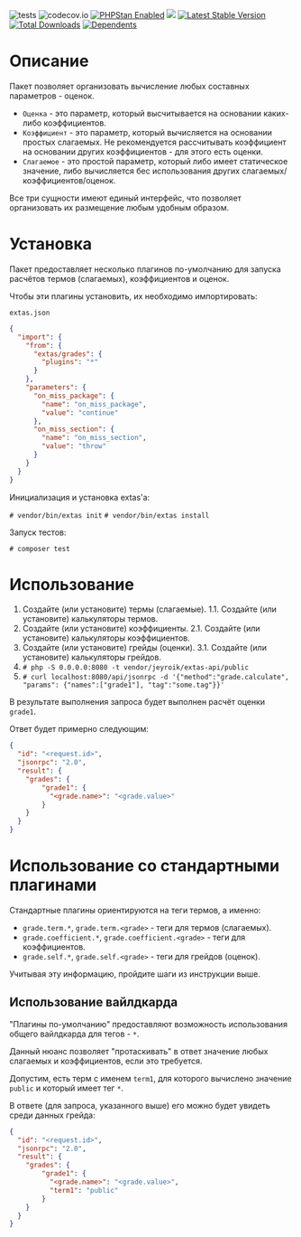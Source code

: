 ![tests](https://github.com/jeyroik/extas-grades/workflows/PHP%20Composer/badge.svg?branch=master&event=push)
![codecov.io](https://codecov.io/gh/jeyroik/extas-grades/coverage.svg?branch=master)
<a href="https://github.com/phpstan/phpstan"><img src="https://img.shields.io/badge/PHPStan-enabled-brightgreen.svg?style=flat" alt="PHPStan Enabled"></a> 
<a href="https://codeclimate.com/github/jeyroik/extas-grades/maintainability"><img src="https://api.codeclimate.com/v1/badges/bd3b3eb964ac9e486b60/maintainability" /></a>
[![Latest Stable Version](https://poser.pugx.org/jeyroik/extas-grades/v)](//packagist.org/packages/jeyroik/extas-q-crawlers)
[![Total Downloads](https://poser.pugx.org/jeyroik/extas-grades/downloads)](//packagist.org/packages/jeyroik/extas-q-crawlers)
[![Dependents](https://poser.pugx.org/jeyroik/extas-grades/dependents)](//packagist.org/packages/jeyroik/extas-q-crawlers)

# Описание

Пакет позволяет организовать вычисление любых составных параметров - оценок.

- `Оценка` - это параметр, который высчитывается на основании каких-либо коэффициентов.
- `Коэффициент` - это параметр, который вычисляется на основании простых слагаемых. Не рекомендуется рассчитывать коэффициент на основании других коэффициентов - для этого есть оценки.
- `Слагаемое` - это простой параметр, который либо имеет статическое значение, либо вычисляется бес использования других слагаемых/коэффициентов/оценок.

Все три сущности имеют единый интерфейс, что позволяет организовать их размещение любым удобным образом.

# Установка

Пакет предоставляет несколько плагинов по-умолчанию для запуска расчётов термов (слагаемых), коэффициентов и оценок.

Чтобы эти плагины установить, их необходимо импортировать:

`extas.json`

```json
{
  "import": {
    "from": {
      "extas/grades": {
        "plugins": "*"
      }
    },
    "parameters": {
      "on_miss_package": {
        "name": "on_miss_package",
        "value": "continue"
      },
      "on_miss_section": {
        "name": "on_miss_section",
        "value": "throw"
      }
    }
  }
}
```

Инициализация и установка extas'a:

`# vendor/bin/extas init`
`# vendor/bin/extas install`

Запуск тестов:

`# composer test`

# Использование

1. Создайте (или установите) термы (слагаемые).
1.1. Создайте (или установите) калькуляторы термов.
2. Создайте (или установите) коэффициенты.
2.1. Создайте (или установите) калькуляторы коэффициентов.
3. Создайте (или установите) грейды (оценки).
3.1. Создайте (или установите) калькуляторы грейдов. 
4. `# php -S 0.0.0.0:8080 -t vendor/jeyroik/extas-api/public`
5. `# curl localhost:8080/api/jsonrpc -d '{"method":"grade.calculate", "params": {"names":["grade1"], "tag":"some.tag"}}'`

В результате выполнения запроса будет выполнен расчёт оценки `grade1`. 

Ответ будет примерно следующим:

```json
{
  "id": "<request.id>",
  "jsonrpc": "2.0",
  "result": {
    "grades": {
        "grade1": {
          "<grade.name>": "<grade.value>"
        }
    }
  }
}
```

# Использование со стандартными плагинами

Стандартные плагины ориентируются на теги термов, а именно:

- `grade.term.*`, `grade.term.<grade>` - теги для термов (слагаемых). 
- `grade.coefficient.*`, `grade.coefficient.<grade>` - теги для коэффициентов. 
- `grade.self.*`, `grade.self.<grade>` - теги для грейдов (оценок).

Учитывая эту информацию, пройдите шаги из инструкции выше.

## Использование вайлдкарда

"Плагины по-умолчанию" предоставляют возможность использования общего вайлдкарда для тегов - `*`. 

Данный нюанс позволяет "протаскивать" в ответ значение любых слагаемых и коэффициентов, если это требуется.

Допустим, есть терм с именем `term1`, для которого вычислено значение `public` и который имеет тег `*`.

В ответе (для запроса, указанного выше) его можно будет увидеть среди данных грейда:

 ```json
 {
   "id": "<request.id>",
   "jsonrpc": "2.0",
   "result": {
     "grades": {
         "grade1": {
           "<grade.name>": "<grade.value>",
           "term1": "public"
         }
     }
   }
 }
 ```

